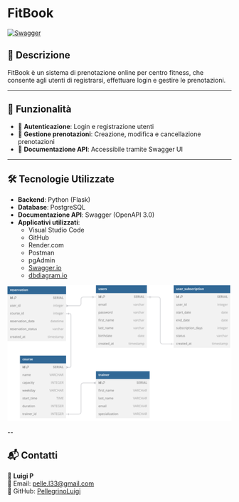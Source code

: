 # FitBook

[![Swagger](https://img.shields.io/badge/docs-Swagger-blue)](https://pellegrinoluigi.github.io/FitBook)




## 📌 Descrizione
FitBook è un sistema di prenotazione online per centro fitness, che consente agli utenti di registrarsi, effettuare login e gestire le prenotazioni.

---

## 🚀 Funzionalità
- 🔑 **Autenticazione**: Login e registrazione utenti
- 📅 **Gestione prenotazioni**: Creazione, modifica e cancellazione prenotazioni
- 📄 **Documentazione API**: Accessibile tramite Swagger UI

---

## 🛠️ Tecnologie Utilizzate
- **Backend**: Python (Flask)
- **Database**: PostgreSQL 
- **Documentazione API**: Swagger (OpenAPI 3.0)
- **Applicativi utilizzati**:
  - Visual Studio Code
  - GitHub
  - Render.com
  - Postman
  - pgAdmin
  - [Swagger.io](https://pellegrinoluigi.github.io/FitBook)
  - [dbdiagram.io](https://dbdiagram.io/d/FitBook-Diagram-6798b7b5263d6cf9a046ced8)

![Descrizione del Diagramma](docs/FitBook%20Diagram.svg)
    

--
## 📬 Contatti
👤 **Luigi P**  
📧 Email: [pelle.l33@gmail.com](mailto:pelle.l33@gmail.com)  
🔗 GitHub: [PellegrinoLuigi](https://github.com/PellegrinoLuigi)

